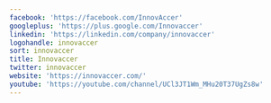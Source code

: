 ```yaml
---
facebook: 'https://facebook.com/InnovAccer'
googleplus: 'https://plus.google.com/Innovaccer'
linkedin: 'https://linkedin.com/company/innovaccer'
logohandle: innovaccer
sort: innovaccer
title: Innovaccer
twitter: innovaccer
website: 'https://innovaccer.com/'
youtube: 'https://youtube.com/channel/UCl3JT1Wm_MHu20T37UgZs8w'
---
```

